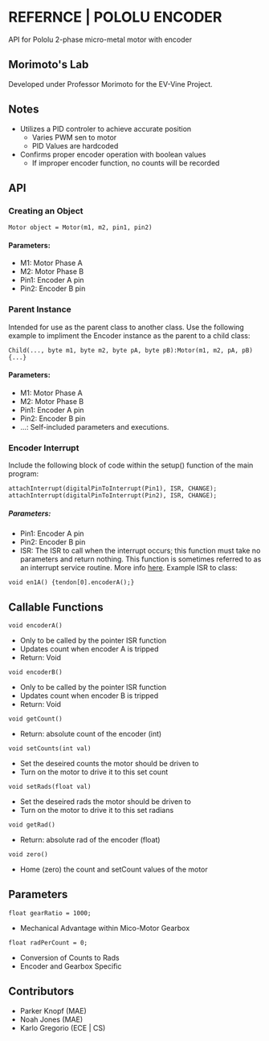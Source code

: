 # REFERNCE | POLOLU ENCODER
API for Pololu 2-phase micro-metal motor with encoder

## Morimoto's Lab
Developed under Professor Morimoto for the EV-Vine Project.

## Notes
- Utilizes a PID controler to achieve accurate position
  - Varies PWM sen to motor
  - PID Values are hardcoded
- Confirms proper encoder operation with boolean values
  - If improper encoder function, no counts will be recorded

## API

### Creating an Object

```
Motor object = Motor(m1, m2, pin1, pin2)
```
#### Parameters:
- M1: Motor Phase A
- M2: Motor Phase B
- Pin1: Encoder A pin
- Pin2: Encoder B pin

### Parent Instance

Intended for use as the parent class to another class. Use the following example to impliment the Encoder instance as the parent to a child class:

```
Child(..., byte m1, byte m2, byte pA, byte pB):Motor(m1, m2, pA, pB) {...}
```
#### Parameters:
- M1: Motor Phase A
- M2: Motor Phase B
- Pin1: Encoder A pin
- Pin2: Encoder B pin
- ...: Self-included parameters and executions.

### Encoder Interrupt

Include the following block of code within the setup() function of the main program:
```
attachInterrupt(digitalPinToInterrupt(Pin1), ISR, CHANGE);
attachInterrupt(digitalPinToInterrupt(Pin2), ISR, CHANGE);
```
##### Parameters:
- Pin1: Encoder A pin
- Pin2: Encoder B pin
- ISR: The ISR to call when the interrupt occurs; this function must take no parameters and return nothing. This function is sometimes referred to as an interrupt service routine. More info [here](https://www.arduino.cc/reference/en/language/functions/external-interrupts/attachinterrupt/). Example ISR to class:
```
void en1A() {tendon[0].encoderA();}
```

## Callable Functions

```
void encoderA()
```
- Only to be called by the pointer ISR function
- Updates count when encoder A is tripped
- Return: Void

```
void encoderB()
```
- Only to be called by the pointer ISR function
- Updates count when encoder B is tripped
- Return: Void

```
void getCount()
```
- Return: absolute count of the encoder (int)

```
void setCounts(int val)
```
- Set the deseired counts the motor should be driven to
- Turn on the motor to drive it to this set count
```
void setRads(float val)
```
- Set the deseired rads the motor should be driven to
- Turn on the motor to drive it to this set radians
```
void getRad()
```
- Return: absolute rad of the encoder (float)

```
void zero()
```
- Home (zero) the count and setCount values of the motor

## Parameters

```
float gearRatio = 1000;
```
- Mechanical Advantage within Mico-Motor Gearbox
```
float radPerCount = 0;
```
- Conversion of Counts to Rads
- Encoder and Gearbox Specific

## Contributors
- Parker Knopf (MAE)
- Noah Jones (MAE)
- Karlo Gregorio (ECE | CS)